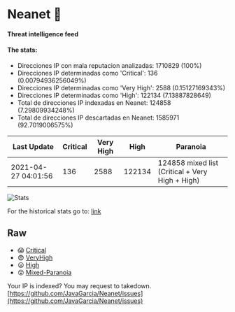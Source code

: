 # Neanet :hocho:
#### Threat intelligence feed
#### The stats:

- Direcciones IP con mala reputacion analizadas: 1710829 (100%)
- Direcciones IP determinadas como 'Critical':  136 (0.00794936256049%)
- Direcciones IP determinadas como 'Very High':  2588 (0.15127169343%)
- Direcciones IP determinadas como 'High':  122134 (7.13887828649)
- Total de direcciones IP indexadas en Neanet:  124858 (7.29809934248%)
- Total de direcciones IP descartadas en Neanet:  1585971 (92.7019006575%)

| Last Update | Critical | Very High | High | Paranoia |
| --- | --- | --- | --- | --- |
| 2021-04-27 04:01:56 | 136 | 2588 | 122134 | 124858 mixed list (Critical + Very High + High)|

![Stats](https://docs.google.com/spreadsheets/d/e/2PACX-1vSnaNMIXVabIpDJjufMlzH7poXnshF3mgd8Is1g9ytUEzVsP5my4Trn8f-xkoLLQ38xpL3HtmUexLo6/pubchart?oid=501124687&format=image)

For the historical stats go to: [link](/stats.csv)
## Raw
- :scream: [Critical](https://raw.githubusercontent.com/JavaGarcia/Neanet/master/blacklists/neanet_critical.txt)
- :fearful: [VeryHigh](https://raw.githubusercontent.com/JavaGarcia/Neanet/master/blacklists/neanet_veryHigh.txtt)
- :frowning: [High](https://raw.githubusercontent.com/JavaGarcia/Neanet/master/blacklists/neanet_high.txt)
- :dizzy_face: [Mixed-Paranoia](https://raw.githubusercontent.com/JavaGarcia/Neanet/master/blacklists/neanet_all.txt)


Your IP is indexed? You may request to takedown. [https://github.com/JavaGarcia/Neanet/issues](https://github.com/JavaGarcia/Neanet/issues)





























































































































































































































































































































































































































































































































































































































































































































































































































































































































































































































































































































































































































































































































































































































































































































































































































































































































































































































































































































































































































































































































































































































































































































































































































































































































































































































































































































































































































































































































































































































































































































































































































































































































































































































































































































































































































































































































































































































































































































































































































































































































































































































































































































































































































































































































































































































































































































































































































































































































































































































































































































































































































































































































































































































































































































































































































































































































































































































































































































































































































































































































